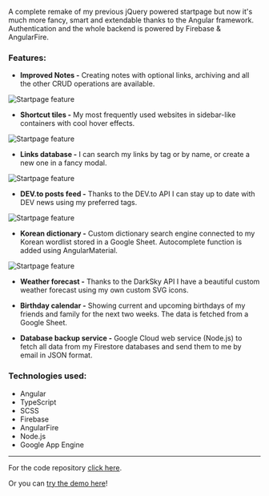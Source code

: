 A complete remake of my previous jQuery powered startpage but now it's much more fancy, smart and extendable thanks to the Angular framework. Authentication and the whole backend is powered by Firebase & AngularFire.

### Features:

- **Improved Notes -**
Creating notes with optional links, archiving and all the other CRUD operations are available.

![Startpage feature](https://stuff.p-kin.com/screentogif/startpage-notes-full.gif)

- **Shortcut tiles -**
My most frequently used websites in sidebar-like containers with cool hover effects.

![Startpage feature](https://stuff.p-kin.com/screentogif/startpage-tiles.gif)

- **Links database -**
I can search my links by tag or by name, or create a new one in a fancy modal.

![Startpage feature](https://stuff.p-kin.com/screentogif/startpage-links-full.gif)

- **DEV.to posts feed -**
Thanks to the DEV.to API I can stay up to date with DEV news using my preferred tags.

![Startpage feature](https://stuff.p-kin.com/screentogif/startpage-devto.gif)

- **Korean dictionary -**
Custom dictionary search engine connected to my Korean wordlist stored in a Google Sheet. Autocomplete function is added using AngularMaterial.

![Startpage feature](https://stuff.p-kin.com/screentogif/startpage-korean.gif)

- **Weather forecast -**
Thanks to the DarkSky API I have a beautiful custom weather forecast using my own custom SVG icons.

- **Birthday calendar -**
  Showing current and upcoming birthdays of my friends and family for the next two weeks. The data is fetched from a Google Sheet.

- **Database backup service -**
Google Cloud web service (Node.js) to fetch all data from my Firestore databases and send them to me by email in JSON format.

### Technologies used:
- Angular
- TypeScript
- SCSS
- Firebase
- AngularFire
- Node.js
- Google App Engine

---
For the code repository [click here](https://github.com/KinPeter/StartPage-2).

Or you can [try the demo here](https://startdemo.p-kin.com)!

